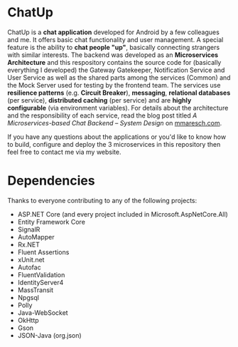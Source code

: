 # ChatUp
ChatUp is a **chat application** developed for Android by a few colleagues and me. It offers basic chat functionality and user management. A special feature is the ability to **chat people "up"**, basically connecting strangers with similar interests. The backend was developed as an **Microservices Architecture** and this respository contains the source code for (basically everything I developed) the Gateway Gatekeeper, Notification Service and User Service as well as the shared parts among the services (Common) and the Mock Server used for testing by the frontend team. The services use **resilience patterns** (e.g. **Circuit Breaker**), **messaging**, **relational databases** (per service), **distributed caching** (per service) and are **highly configurable** (via environment variables). For details about the architecture and the responsibility of each service, read the blog post titled *A Microservices-based Chat Backend – System Design* on [mmaresch.com](http://mmaresch.com).

If you have any questions about the applications or you'd like to know how to build, configure and deploy the 3 microservices in this repository then feel free to contact me via my website.

# Dependencies
Thanks to everyone contributing to any of the following projects:
- ASP.NET Core (and every project included in Microsoft.AspNetCore.All)
- Entity Framework Core
- SignalR
- AutoMapper
- Rx.NET
- Fluent Assertions
- xUnit.net
- Autofac
- FluentValidation
- IdentityServer4
- MassTransit
- Npgsql
- Polly
- Java-WebSocket
- OkHttp
- Gson
- JSON-Java (org.json)
